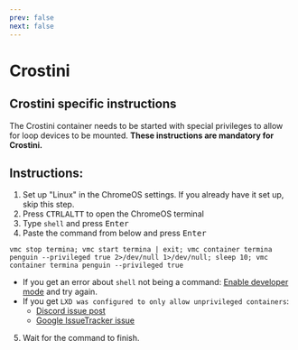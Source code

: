 ```yaml
---
prev: false
next: false
---
```


# Crostini

## Crostini specific instructions

The Crostini container needs to be started with special privileges to allow for loop devices to be mounted. **These
instructions are mandatory for Crostini.**

## Instructions:

1. Set up "Linux" in the ChromeOS settings. If you already have it set up, skip this step.
2. Press <kbd>CTRL</kbd><kbd>ALT</kbd><kbd>T</kbd> to open the ChromeOS terminal
3. Type ``shell`` and press <kbd>Enter</kbd>
4. Paste the command from below and press <kbd>Enter</kbd>

```
vmc stop termina; vmc start termina | exit; vmc container termina penguin --privileged true 2>/dev/null 1>/dev/null; sleep 10; vmc container termina penguin --privileged true
```

- If you get an error about `shell` not being a command:
  [Enable developer mode](https://www.androidauthority.com/how-to-enable-developer-mode-on-a-chromebook-906688/) and
  try again.
- If you get `LXD was configured to only allow unprivileged containers`:
    - [Discord issue post](https://discord.com/channels/994245999822381076/1037455727310155846)
    - [Google IssueTracker issue](https://issuetracker.google.com/issues/259361701)

5. Wait for the command to finish.
